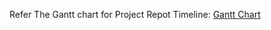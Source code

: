 Refer The Gantt chart for Project Repot Timeline: [Gantt Chart](https://github.com/nuPURohit/LTTS_MiniProject_StepIn/blob/main/1_Requirements/Stepin_MP_Gantt_Chart.xlsx)
